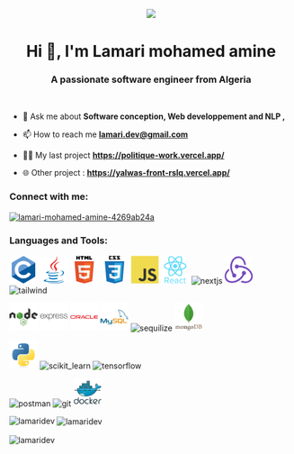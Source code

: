 <p align="center"><img width="400" src="https://img.freepik.com/vecteurs-premium/homme-est-assis-bureau-ordinateur-portable-plante-arriere-plan_1013341-201141.jpg?w=740" /></p>
<h1 align="center">Hi 👋, I'm Lamari mohamed amine</h1>
<h3 align="center">A passionate software engineer from Algeria</h3>
<br/>
<!-- <img align="right" alt="Coding" width="400" src="https://cdn.dribbble.com/users/1162077/screenshots/3848914/programmer.gif"/>
<br/> -->

<!-- - 🔭 I’m currently working on [helo](link) -->

<!-- - 🌱 I’m currently learning **devops** -->

<!-- - 👯 I’m looking to collaborate on **hi**

- 🤝 I’m looking for help with **hi** -->

<!-- - 👨‍💻 All of my projects are available at [portfolio](portfolio) -->

<!-- - 📝 I regularly write articles on [blogs](blogs) -->

- 💬 Ask me about **Software conception, Web developpement and NLP ,**

- 📫 How to reach me **lamari.dev@gmail.com**

- 👨‍💻 My last project **https://politique-work.vercel.app/**

- 🌐 Other project : **https://yalwas-front-rslq.vercel.app/**


<!-- - 📄 Know about my experiences [cv](cv) -->


<h3 align="left">Connect with me:</h3>
<p align="left">
<a href="https://linkedin.com/in/lamari-mohamed-amine-4269ab24a" target="blank"><img align="center" src="https://raw.githubusercontent.com/rahuldkjain/github-profile-readme-generator/master/src/images/icons/Social/linked-in-alt.svg" alt="lamari-mohamed-amine-4269ab24a" height="30" width="40" /></a>
</p>

<h3 align="left">Languages and Tools:</h3>
<p align ="left">
<img src="https://raw.githubusercontent.com/devicons/devicon/master/icons/c/c-original.svg" alt="c" width="50" height="50"/>
<img src="https://raw.githubusercontent.com/devicons/devicon/master/icons/java/java-original.svg" alt="java" width="50" height="50"/>
<img src="https://raw.githubusercontent.com/devicons/devicon/master/icons/html5/html5-original-wordmark.svg" alt="html5" width="50" height="50"/> 
<img src="https://raw.githubusercontent.com/devicons/devicon/master/icons/css3/css3-original-wordmark.svg" alt="css3" width="50" height="50"/>
<img src="https://raw.githubusercontent.com/devicons/devicon/master/icons/javascript/javascript-original.svg" alt="javascript" width="50" height="50"/> 
<img src="https://raw.githubusercontent.com/devicons/devicon/master/icons/react/react-original-wordmark.svg" alt="react" width="50" height="50"/>
<img src="https://cdn.worldvectorlogo.com/logos/nextjs-2.svg" alt="nextjs" width="50" height="50"/> 
<img src="https://raw.githubusercontent.com/devicons/devicon/master/icons/redux/redux-original.svg" alt="redux" width="50" height="50"/> 
<img src="https://www.vectorlogo.zone/logos/tailwindcss/tailwindcss-icon.svg" alt="tailwind" width="50" height="50"/> 
</p>
<p align ="left">
<img src="https://raw.githubusercontent.com/devicons/devicon/master/icons/nodejs/nodejs-original-wordmark.svg" alt="nodejs" width="50" height="50"/>
<img src="https://raw.githubusercontent.com/devicons/devicon/master/icons/express/express-original-wordmark.svg" alt="express" width="50" height="50"/>  
<img src="https://raw.githubusercontent.com/devicons/devicon/master/icons/oracle/oracle-original.svg" alt="oracle" width="50" height="50"/> 
<img src="https://raw.githubusercontent.com/devicons/devicon/master/icons/mysql/mysql-original-wordmark.svg" alt="mysql" width="50" height="50"/> 
<img src="https://avatars.githubusercontent.com/u/3591786?s=200&v=4" alt="sequilize" width="50" height="50"/>
<img src="https://raw.githubusercontent.com/devicons/devicon/master/icons/mongodb/mongodb-original-wordmark.svg" alt="mongodb" width="50" height="50"/>
</p>
<p align ="left">
<img src="https://raw.githubusercontent.com/devicons/devicon/master/icons/python/python-original.svg" alt="python" width="50" height="50"/> 
<img src="https://upload.wikimedia.org/wikipedia/commons/0/05/Scikit_learn_logo_small.svg" alt="scikit_learn" width="50" height="50"/> 
<img src="https://www.vectorlogo.zone/logos/tensorflow/tensorflow-icon.svg" alt="tensorflow" width="50" height="50"/>
</p>
<p align ="left">
<img src="https://www.vectorlogo.zone/logos/getpostman/getpostman-icon.svg" alt="postman" width="50" height="50"/> 
<img src="https://www.vectorlogo.zone/logos/git-scm/git-scm-icon.svg" alt="git" width="50" height="50"/> 
<img src="https://raw.githubusercontent.com/devicons/devicon/master/icons/docker/docker-original-wordmark.svg" alt="docker" width="50" height="50"/>
</p>
</p>

<p><img align="left" src="https://github-readme-stats.vercel.app/api/top-langs?username=lamaridev&show_icons=true&locale=en&layout=compact" alt="lamaridev" /></p>

<p>&nbsp;<img align="center" src="https://github-readme-stats.vercel.app/api?username=lamaridev&show_icons=true&locale=en" alt="lamaridev" /></p>

<p><img align="center" src="https://github-readme-streak-stats.herokuapp.com/?user=lamaridev&" alt="lamaridev" /></p>
